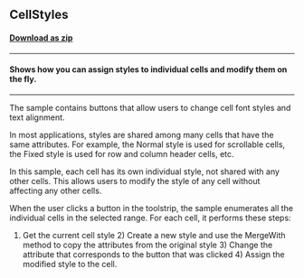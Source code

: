 ## CellStyles
#### [Download as zip](https://minhaskamal.github.io/DownGit/#/home?url=https://github.com/GrapeCity/ComponentOne-WinForms-Samples/tree/master/NetFramework\FlexGrid\CS\CellStyles)
____
#### Shows how you can assign styles to individual cells and modify them on the fly.
____
The sample contains buttons that allow users to change cell font styles and text alignment. 

In most applications, styles are shared among many cells that have the same attributes. For example, the Normal style is used for scrollable cells, the Fixed style is used for row and column header cells, etc. 

In this sample, each cell has its own individual style, not shared with any other cells. This allows users to modify the style of any cell without affecting any other cells. 

When the user clicks a button in the toolstrip, the sample enumerates all the individual cells in the selected range. For each cell, it performs these steps: 

1) Get the current cell style 2) Create a new style and use the MergeWith method to copy the attributes from the original style 3) Change the attribute that corresponds to the button that was clicked 4) Assign the modified style to the cell. 

